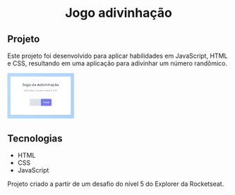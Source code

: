 <h1 align="center"> Jogo adivinhação </h1>

## Projeto

Este projeto foi desenvolvido para aplicar habilidades em JavaScript, HTML e CSS, resultando em uma aplicação para adivinhar um número randômico. 

<p>
  <img src="./image1.png" width="30%">
</p>


## Tecnologias
- HTML
- CSS
- JavaScript


Projeto criado a partir de um desafio do nível 5 do Explorer da Rocketseat.